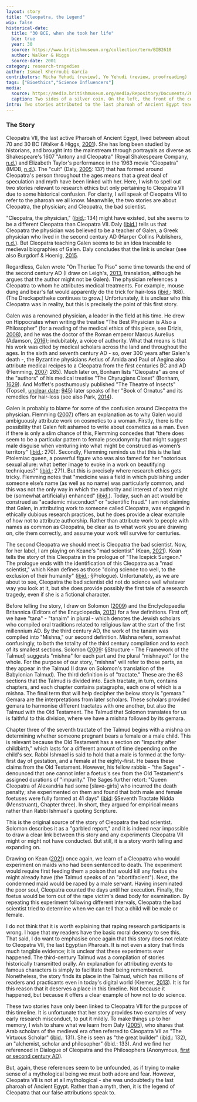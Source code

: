 ```yaml
---
layout: story
title: "Cleopatra, the Legend"
wip: false
historical-date:
  title: "30 BCE, when she took her life"
  bce: true
  year: 30
  source: https://www.britishmuseum.org/collection/term/BIB2618
  author: Walker & Higgs
  source-date: 2001
category: research-tragedies
author: Ismael Kherroubi García
contributors: Micha Yehudi (review), Yo Yehudi (review, proofreading)
tags: ["Bioethics","Science Influencers"]
media:
  source: https://media.britishmuseum.org/media/Repository/Documents/2014_10/15_6/f80b523f_7949_4fa7_a4bd_a3c5006f5f1c/mid_00916822_001.jpg
  caption: Two sides of a silver coin. On the left, the front of the coin depicts a bust of Cleopatra VII, who faces right and wears a diadem. The  border of dots. On the right, the reverse of the coin shows an eagle standing on a thunderbolt, facing left. Behind the eagle, there is aa palm branch on one side and a dove on the other. © The Trustees of the British Museum.
intro: Two stories attributed to the last pharoah of Ancient Egypt teach us about authorship in science, but also of a terrible research tragedy.
---
```

### The Story
Cleopatra VII, the last active Pharoah of Ancient Egypt, lived between about 70 and 30 BC (Walker & Higgs, [2001](https://www.britishmuseum.org/collection/term/BIB2618)). She has long been studied by historians, and brought into the mainstream through portrayals as diverse as Shakespeare's 1607 "Antony and Cleopatra" (Royal Shakespeare Company, [n.d.](https://www.rsc.org.uk/shakespeares-plays/timeline)) and Elizabeth Taylor's performance in the 1963 movie "Cleopatra" (IMDB, [n.d.](https://www.imdb.com/title/tt0056937/)). The "cult" (Daly, [2005](https://www.routledge.com/Egyptology-The-Missing-Millennium-Ancient-Egypt-in-Medieval-Arabic-Writings/Daly/p/book/9781598742800): 137) that has formed around Cleopatra's person throughout the ages means that a great deal of speculation and myth have been linked with her. Here, I wish to spell out two stories relevant to research ethics but only pertaining to Cleopatra VII due to some historical confusion. For clarity, I will speak of Cleopatra VII to refer to the pharoah we all know. Meanwhile, the two stories are about Cleopatra, the physician; and Cleopatra, the bad scientist.

"Cleopatra, the physician," ([ibid.](https://www.routledge.com/Egyptology-The-Missing-Millennium-Ancient-Egypt-in-Medieval-Arabic-Writings/Daly/p/book/9781598742800): 134) might have existed, but she seems to be a different Cleopatra than Cleopatra VII. Daly ([ibid.](https://www.routledge.com/Egyptology-The-Missing-Millennium-Ancient-Egypt-in-Medieval-Arabic-Writings/Daly/p/book/9781598742800)) tells us that Cleopatra the physician was believed to be a teacher of Galen, a Greek physician who lived in the second century AD (Harper Collins Publishers, [n.d.](https://www.collinsdictionary.com/dictionary/english/galen)). But Cleopatra teaching Galen seems to be an idea traceable to medieval biographies of Galen. Daly concludes that the link is unclear (see also Burgdorf & Hoenig, [2015](https://10.1001/jamadermatol.2014.2239).

Regardless, Galen wrote "On Theriac To Piso" some time towards the end of the second century AD (I draw on Leigh's, [2013](https://ore.exeter.ac.uk/repository/bitstream/handle/10871/13641/LeighR.pdf?sequence=1), translation, although he argues that the author might not be Galen). The physician references a Cleopatra to whom he attributes medical treatments. For example, mouse dung and bear's fat would apparently do the trick for hair-loss ([ibid.](https://ore.exeter.ac.uk/repository/bitstream/handle/10871/13641/LeighR.pdf?sequence=1): 168). (The Dreckapotheke continues to grow.) Unfortunately, it is unclear who this Cleopatra was in reality, but this is precisely the point of this first story.

Galen was a renowned physician, a leader in the field at his time. He drew on Hippocrates when writing the treatise “The Best Physician is Also a Philosopher” (for a reading of the medical ethics of this piece, see Drizis, [2008](https://pubmed.ncbi.nlm.nih.gov/20102254/)), and he was the doctor of the Roman emperor Marcus Aurelius (Adamson, [2016](https://philosophynow.org/issues/114/The_Best_Doctor_is_Also_a_Philosopher)); indubitably, a voice of authority. What that means is that his work was cited by medical scholars across the land and throughout the ages. In the sixth and seventh century AD - so, over 300 years after Galen's death -, the Byzantine physicians Aetius of Amida and Paul of Aegina also attribute medical recipes to a Cleopatra from the first centuries BC and AD (Flemming, [2007]( https://doi.org/10.1017/S0009838807000225): 265). Much later on, Bonham lists "Cleopatra" as one of the "authors" of his medical treatise "The Chyrugians Closet" (Bonham, [1629](http://name.umdl.umich.edu/A16362.0001.001)). And Moffet's posthumously published "The Theatre of Insects" (Topsell, [unclear date](http://name.umdl.umich.edu/A42668.0001.001): [945](https://quod.lib.umich.edu/cgi/t/text/pageviewer-idx?cc=eebo;c=eebo;idno=a42668.0001.001;node=A42668.0001.001:14;seq=912;submit=Go;type=simple;vid=57077;q1=cleopatra;page=root;view=text)) later speaks of her "Book of Ornatus" and its remedies for hair-loss (see also Park, [2014](https://recipes.hypotheses.org/3434)).

Galen is probably to blame for some of the confusion around Cleopatra the physician. Flemming ([2007]( https://doi.org/10.1017/S0009838807000225)) offers an explanation as to why Galen would ambiguously attribute work on cosmetics to a woman. Firstly, there is the possibility that Galen felt ashamed to write about cosmetics as a man. Even if there is only a slim chance of this, Flemming concedes that "there does seem to be a particular pattern to female pseudonymity that might suggest male disguise when venturing into what might be construed as women’s territory" ([ibid.]( https://doi.org/10.1017/S0009838807000225): 270). Secondly, Flemming reminds us that this is the last Ptolemiac queen, a powerful figure who was also famed for her "notorious sexual allure: what better image to evoke in a work on beautifying techniques?" ([ibid.]( https://doi.org/10.1017/S0009838807000225): 271). But this is precisely where research ethics gets tricky. Flemming notes that "medicine was a field in which publishing under someone else’s name (as well as no name) was particularly common, and this was not the only way in which the authority and interest of a text might be (somewhat artificially) enhanced" ([ibid.]( https://doi.org/10.1017/S0009838807000225)). Today, such an act would be construed as "academic misconduct" or "scientific fraud." I am not claiming that Galen, in attributing work to someone called Cleopatra, was engaged in ethically dubious research practices, but he does provide a clear example of how not to attribute authorship. Rather than attribute work to people with names as common as Cleopatra, be clear as to what work you are drawing on, cite them correctly, and assume your work will survive for centuries.

The second Cleopatra we should meet is Cleopatra the bad scientist. Now, for her label, I am playing on Keane's "mad scientist" (Kean, [2021](https://www.hachette.co.uk/titles/sam-kean-2/the-icepick-surgeon/9780316496506/)). Kean tells the story of this Cleopatra in the prologue of "The Icepick Surgeon." The prologue ends with the identification of this Cleopatra as a "mad scientist," which Kean defines as those "doing science too well, to the exclusion of their humanity" ([ibid.](https://www.hachette.co.uk/titles/sam-kean-2/the-icepick-surgeon/9780316496506/): §Prologue). Unfortunately, as we are about to see, Cleopatra the bad scientist did not do science well whatever way you look at it, but she does provide possibly the first tale of a research tragedy, even if she is a fictional character.

Before telling the story, I draw on Solomon ([2009](https://www.penguin.co.uk/books/604/60424/the-talmud/9780141441788.html)) and the Enclyclopaedia Britannica (Editors of the Encyclopedia, [2013](https://www.britannica.com/topic/tanna-Judaic-scholar)) for a few definitions. First off, we have "tana" - "tanaim" in plural - which denotes the Jewish scholars who compiled oral traditions related to religious law at the start of the first millennium AD. By the third century AD, the work of the tanaim was compiled into "Mishna," our second definition. Mishna refers, somewhat confusingly, to both the totality of the third century compilation and to each of its smallest sections. Solomon ([2009](https://www.penguin.co.uk/books/604/60424/the-talmud/9780141441788.html): §Structure - The Framework of the Talmud) suggests "mishna" for each part and the plural "mishnayot" for the whole. For the purpose of our story, "mishna" will refer to those parts, as they appear in the Talmud (I draw on Solomon's translation of the Babylonian Talmud). The third definition is of "tractate." These are the 63 sections that the Talmud is divided into. Each tractate, in turn, contains chapters, and each chapter contains patagraphs, each one of which is a mishna. The final term that will help decipher the below story is "gemara." Gemara are the interpretations from later scholars. These scholars provided gemara to harmonise different tractates with one another, but also the Talmud with the Old Testament. The Talmud that Solomon translates for us is faithful to this division, where we have a mishna followed by its gemara.

Chapter three of the seventh tractate of the Talmud begins with a mishna on determining whether someone pregnant bears a female or a male child. This is relevant because the Old Testament has a section on "impurity after childbirth," which lasts for a different amount of time depending on the child's sex. Rabbi Ishmael is said to hold that a male is formed at the forty-first day of gestation, and a female at the eighty-first. He bases these claims from the Old Testament. However, his fellow rabbis - "the Sages" - denounced that one cannot infer a foetus's sex from the Old Testament's assigned durations of "impurity." The Sages further retort: "Queen Cleopatra of Alexandria had some [slave-girls] who incurred the death penalty; she experimented on them and found that both male and female foetuses were fully formed at 41 days" ([ibid](https://www.penguin.co.uk/books/604/60424/the-talmud/9780141441788.html): §Seventh Tractate Nidda (Menstruant), Chapter three). In short, they argued for empirical means rather than Rabbi Ishmael's quoting Scripture.

This is the original source of the story of Cleopatra the bad scientist. Solomon describes it as a "garbled report," and it is indeed near impossible to draw a clear link between this story and any experiments Cleopatra VII might or might not have conducted. But still, it is a story worth telling and expanding on.

Drawing on Kean ([2021](https://www.hachette.co.uk/titles/sam-kean-2/the-icepick-surgeon/9780316496506/)) once again, we learn of a Cleopatra who would experiment on maids who had been sentenced to death. The experiment would require first feeding them a poison that would kill any foetus she might already have (the Talmud speaks of an "abortifacient"). Next, the condemned maid would be raped by a male servant. Having inseminated the poor soul, Cleopatra counted the days until her execution. Finally, the foetus would be torn out of the rape victim's dead body for examination. By repeating this experiment following different intervals, Cleopatra the bad scientist tried to determine when we can tell that a child will be male or female.

I do not think that it is worth explaining that raping research participants is wrong. I hope that my readers have the basic moral decency to see this. That said, I do want to emphasise once again that this story does not relate to Cleopatra VII, the last Egyptian Pharoah. It is not even a story that finds much tangible evidence; it is unclear that these experiments ever happened. The third-century Talmud was a compilation of stories historically transmitted orally. An explanation for attributing events to famous characters is simply to facilitate their being remembered. Nonetheless, the story finds its place in the Talmud, which has millions of readers and practicants even in today's digital world (Kremer, [2013](https://www.bbc.co.uk/news/magazine-24367959)). It is for this reason that it deserves a place in this timeline. Not because it happened, but because it offers a clear example of how not to do science.

These two stories have only been linked to Cleopatra VII for the purpose of this timeline. It is unfortunate that her story provides two examples of very early research misconduct, to put it mildly. To make things up to her memory, I wish to share what we learn from Daly ([2005](https://www.routledge.com/Egyptology-The-Missing-Millennium-Ancient-Egypt-in-Medieval-Arabic-Writings/Daly/p/book/9781598742800)), who shares that Arab scholars of the medieval era often referred to Cleopatra VII as "The Virtuous Scholar" ([ibid.](https://www.routledge.com/Egyptology-The-Missing-Millennium-Ancient-Egypt-in-Medieval-Arabic-Writings/Daly/p/book/9781598742800): 131). She is seen as "the great builder" ([ibid.](https://www.routledge.com/Egyptology-The-Missing-Millennium-Ancient-Egypt-in-Medieval-Arabic-Writings/Daly/p/book/9781598742800): 132), an "alchemist, scholar and philosopher" (ibid.: 133). And we find her referenced in Dialogue of Cleopatra and the Philosophers (Anonymous, [first or second century AD](https://doi.org/10.1017/CBO9781107050846.006)).

But, again, these references seem to be unfounded, as if trying to make sense of a mythological being we must both adore and fear. However, Cleopatra VII is not at all mythological - she was undoubtedly the last pharoah of Ancient Egypt. Rather than a myth, then, it is the legend of Cleopatra that our false attributions speak to.
